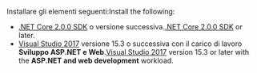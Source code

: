<span data-ttu-id="9401a-101">Installare gli elementi seguenti:</span><span class="sxs-lookup"><span data-stu-id="9401a-101">Install the following:</span></span>

* <span data-ttu-id="9401a-102">[.NET Core 2.0.0 SDK](https://www.microsoft.com/net/core) o versione successiva.</span><span class="sxs-lookup"><span data-stu-id="9401a-102">[.NET Core 2.0.0 SDK](https://www.microsoft.com/net/core) or later.</span></span>
* <span data-ttu-id="9401a-103">[Visual Studio 2017](https://www.visualstudio.com/downloads/) versione 15.3 o successiva con il carico di lavoro **Sviluppo ASP.NET e Web**.</span><span class="sxs-lookup"><span data-stu-id="9401a-103">[Visual Studio 2017](https://www.visualstudio.com/downloads/) version 15.3 or later with the **ASP.NET and web development** workload.</span></span>
